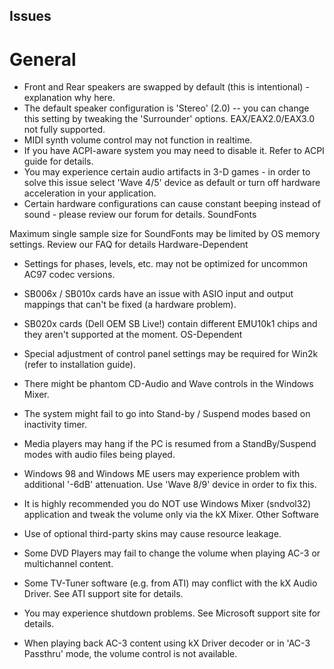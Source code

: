 ## Issues

# General

- Front and Rear speakers are swapped by default (this is intentional) - explanation why here.
- The default speaker configuration is 'Stereo' (2.0) -- you can change this setting by tweaking the 'Surrounder' options.
EAX/EAX2.0/EAX3.0 not fully supported.
- MIDI synth volume control may not function in realtime.
- If you have ACPI-aware system you may need to disable it. Refer to ACPI guide for details.
- You may experience certain audio artifacts in 3-D games - in order to solve this issue select 'Wave 4/5' device as default or turn off hardware acceleration in your application.
- Certain hardware configurations can cause constant beeping instead of sound - please review our forum for details.
SoundFonts

Maximum single sample size for SoundFonts may be limited by OS memory settings. Review our FAQ for details
Hardware-Dependent

- Settings for phases, levels, etc. may not be optimized for uncommon AC97 codec versions.
- SB006x / SB010x cards have an issue with ASIO input and output mappings that can't be fixed (a hardware problem).
- SB020x cards (Dell OEM SB Live!) contain different EMU10k1 chips and they aren't supported at the moment.
OS-Dependent

- Special adjustment of control panel settings may be required for Win2k (refer to installation guide).
- There might be phantom CD-Audio and Wave controls in the Windows Mixer.
- The system might fail to go into Stand-by / Suspend modes based on inactivity timer.
- Media players may hang if the PC is resumed from a StandBy/Suspend modes with audio files being played.
- Windows 98 and Windows ME users may experience problem with additional '-6dB' attenuation. Use 'Wave 8/9' device in order to fix this.
- It is highly recommended you do NOT use Windows Mixer (sndvol32) application and tweak the volume only via the kX Mixer.
Other Software

- Use of optional third-party skins may cause resource leakage.
- Some DVD Players may fail to change the volume when playing AC-3 or multichannel content.
- Some TV-Tuner software (e.g. from ATI) may conflict with the kX Audio Driver. See ATI support site for details.
- You may experience shutdown problems. See Microsoft support site for details.
- When playing back AC-3 content using kX Driver decoder or in 'AC-3 Passthru' mode, the volume control is not available.
